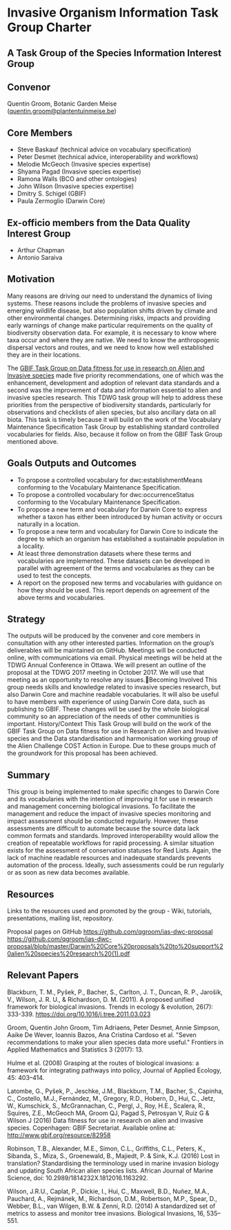 # Invasive Organism Information Task Group Charter  

## A Task Group of the Species Information Interest Group  


## Convenor  
Quentin Groom, Botanic Garden Meise (quentin.groom@plantentuinmeise.be)

## Core Members  

 - Steve Baskauf (technical advice on vocabulary specification)
 - Peter Desmet (technical advice, interoperability and workflows) 
 - Melodie McGeoch (Invasive species expertise)
 - Shyama Pagad (Invasive species expertise)
 - Ramona Walls (BCO and other ontologies)
 - John Wilson (Invasive species expertise)
 - Dmitry S. Schigel (GBIF)
 - Paula Zermoglio (Darwin Core)

## Ex-officio members from the Data Quality Interest Group  

 - Arthur Chapman
 - Antonio Saraiva

## Motivation  

Many reasons are driving our need to understand the dynamics of living systems. These reasons include the problems of invasive species and emerging wildlife disease, but also population shifts driven by climate and other environmental changes. Determining risks, impacts and providing early warnings of change make particular requirements on the quality of biodiversity observation data. For example, it is necessary to know where taxa occur and where they are native. We need to know the anthropogenic dispersal vectors and routes, and we need to know how well established they are in their locations.

The [GBIF Task Group on Data fitness for use in research on Alien and Invasive species](http://www.gbif.org/resource/82958) made five priority recommendations, one of which was the enhancement, development and adoption of relevant data standards and a second was the improvement of data and information essential to alien and invasive species research. This TDWG task group will help to address these priorities from the perspective of biodiversity standards, particularly for observations and checklists of alien species, but also ancillary data on all biota.
This task is timely because it will build on the work of the Vocabulary Maintenance Specification Task Group by establishing standard controlled vocabularies for fields. Also, because it follow on from the GBIF Task Group mentioned above.

## Goals Outputs and Outcomes

  - To propose a controlled vocabulary for dwc:establishmentMeans conforming to the Vocabulary Maintenance Specification.
  - To propose a controlled vocabulary for dwc:occurrenceStatus conforming to the Vocabulary Maintenance Specification.
  - To propose a new term and vocabulary for Darwin Core to express whether a taxon has either been introduced by human activity or occurs naturally in a location.
  - To propose a new term and vocabulary for Darwin Core to indicate the degree to which an organism has established a sustainable population in a locality.
  - At least three demonstration datasets where these terms and vocabularies are implemented. These datasets can be developed in parallel with agreement of the terms and vocabularies as they can be used to test the concepts.
  - A report on the proposed new terms and vocabularies with guidance on how they should be used. This report depends on agreement of the above terms and vocabularies.

## Strategy  

The outputs will be produced by the convener and core members in consultation with any other interested parties.
Information on the group’s deliverables will be maintained on GitHub.
Meetings will be conducted online, with communications via email. Physical meetings will be held at the TDWG Annual Conference in Ottawa.
We will present an outline of the proposal at the TDWG 2017 meeting in October 2017. We will use that meeting as an opportunity to resolve any issues.Becoming Involved
This group needs skills and knowledge related to invasive species research, but also Darwin Core and machine readable vocabularies. It will also be useful to have members with experience of using Darwin Core data, such as publishing to GBIF. These changes will be used by the whole biological community so an appreciation of the needs of other communities is important.
History/Context
This Task Group will build on the work of the GBIF Task Group on Data fitness for use in Research on Alien and Invasive species and the Data standardisation and harmonisation working group of the Alien Challenge COST Action in Europe. Due to these groups much of the groundwork for this proposal has been achieved.

## Summary  

This group is being implemented to make specific changes to Darwin Core and its vocabularies with the intention of improving it for use in research and management concerning biological invasions. To facilitate the management and reduce the impact of invasive species monitoring and impact assessment should be conducted regularly. However, these assessments are difficult to automate because the source data lack common formats and standards. Improved interoperability would allow the creation of repeatable workflows for rapid processing. A similar situation exists for the assessment of conservation statuses for Red Lists. Again, the lack of machine readable resources and inadequate standards prevents automation of the process. Ideally, such assessments could be run regularly or as soon as new data becomes available.

## Resources  

Links to the resources used and promoted by the group - Wiki, tutorials, presentations, mailing list, repository.

Proposal pages on GitHub
https://github.com/qgroom/ias-dwc-proposal
https://github.com/qgroom/ias-dwc-proposal/blob/master/Darwin%20Core%20proposals%20to%20support%20alien%20species%20research%20(1).pdf

## Relevant Papers  

Blackburn, T. M., Pyšek, P., Bacher, S., Carlton, J. T., Duncan, R. P., Jarošík, V., Wilson, J. R. U., & Richardson, D. M. (2011). A proposed unified framework for biological invasions. Trends in ecology & evolution, 26(7): 333-339. https://doi.org/10.1016/j.tree.2011.03.023

Groom, Quentin John Groom, Tim Adriaens, Peter Desmet, Annie Simpson, Aaike De Wever, Ioannis Bazos, Ana Cristina Cardoso et al. "Seven recommendations to make your alien species data more useful." Frontiers in Applied Mathematics and Statistics 3 (2017): 13.  

Hulme et al. (2008) Grasping at the routes of biological invasions: a framework for integrating pathways into policy, Journal of Applied Ecology, 45: 403–414.  

Latombe, G., Pyšek, P., Jeschke, J.M., Blackburn, T.M., Bacher, S., Capinha, C., Costello, M.J., Fernández, M., Gregory, R.D., Hobern, D., Hui, C., Jetz, W., Kumschick, S., McGrannachan, C., Pergl, J., Roy, H.E., Scalera, R., Squires, Z.E., McGeoch MA, Groom QJ, Pagad S, Petrosyan V, Ruiz G & Wilson J (2016) Data fitness for use in research on alien and invasive species. Copenhagen: GBIF Secretariat. Available online at: http://www.gbif.org/resource/82958  

Robinson, T.B., Alexander, M.E., Simon, C.L., Griffiths, C.L., Peters, K., Sibanda, S., Miza, S., Groenewald, B., Majiedt, P. & Sink, K.J. (2016) Lost in translation? Standardising the terminology used in marine invasion biology and updating South African alien species lists. African Journal of Marine Science, doi: 10.2989/1814232X.1812016.1163292.

Wilson, J.R.U., Caplat, P., Dickie, I., Hui, C., Maxwell, B.D., Nuñez, M.A., Pauchard, A., Rejmánek, M., Richardson, D.M., Robertson, M.P., Spear, D., Webber, B.L., van Wilgen, B.W. & Zenni, R.D. (2014) A standardized set of metrics to assess and monitor tree invasions. Biological Invasions, 16, 535–551.
